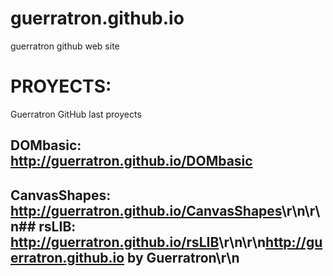 # guerratron.github.io
guerratron github web site  

# PROYECTS:
Guerratron GitHub last proyects

## DOMbasic: <http://guerratron.github.io/DOMbasic>

## CanvasShapes: <http://guerratron.github.io/CanvasShapes>\r\n\r\n## rsLIB: <http://guerratron.github.io/rsLIB>\r\n\r\n<http://guerratron.github.io> by Guerratron\r\n
